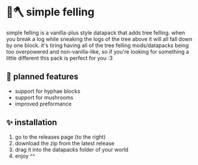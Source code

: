 # 🌳🪓 simple felling

simple felling is a vanilla-plus style datapack that adds tree felling. when you break a log while sneaking the logs of the tree above it will all fall down by one block. it's tiring having all of the tree felling mods/datapacks being too overpowered and non-vanilla-like, so if you're looking for something a little different this pack is perfect for you :3

## 🔮 planned features

- support for hyphae blocks
- support for mushrooms
- improved preformance

## ✨ installation

1. go to the releases page (to the right)
2. download the zip from the latest release
3. drag it into the datapacks folder of your world
4. enjoy ^^

